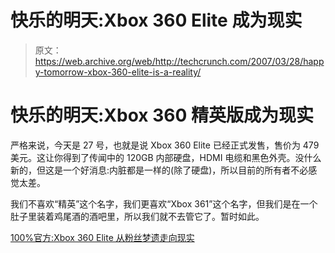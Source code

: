 # 快乐的明天:Xbox 360 Elite 成为现实

> 原文：<https://web.archive.org/web/http://techcrunch.com/2007/03/28/happy-tomorrow-xbox-360-elite-is-a-reality/>

# 快乐的明天:Xbox 360 精英版成为现实

严格来说，今天是 27 号，也就是说 Xbox 360 Elite 已经正式发售，售价为 479 美元。这让你得到了传闻中的 120GB 内部硬盘，HDMI 电缆和黑色外壳。没什么新的，但这是一个好消息:内脏都是一样的(除了硬盘)，所以目前的所有者不必感觉太差。

我们不喜欢“精英”这个名字，我们更喜欢“Xbox 361”这个名字，但我们是在一个肚子里装着鸡尾酒的酒吧里，所以我们就不去管它了。暂时如此。

[100%官方:Xbox 360 Elite 从粉丝梦遗走向现实](https://web.archive.org/web/20200923064912/http://gizmodo.com/gadgets/home-entertainment/100-official-xbox-360-elite-moves-from-fanboy-wet-dreams-to-reality-247636.php)